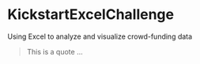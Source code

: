 # KickstartExcelChallenge
Using Excel to analyze and visualize crowd-funding data

>This is a quote
...
